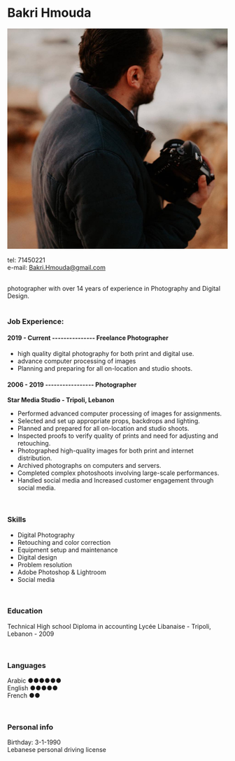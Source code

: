# Bakri Hmouda  
![picture of me](image.jpeg)
    
    
tel: 71450221   
e-mail: Bakri.Hmouda@gmail.com   
<br/>  

photographer with over 14 years of experience in Photography and Digital Design.  
<br/>
      
### Job Experience:
    

  #### 2019 - Current --------------- Freelance Photographer   
  - high quality digital photography for both print and digital use.
  - advance computer processing of images 
  - Planning and preparing for all on-location and studio shoots.
    

#### 2006 - 2019 ----------------- Photographer
**Star Media Studio - Tripoli, Lebanon**
-	Performed advanced computer processing of images for assignments.
-	Selected and set up appropriate props, backdrops and lighting.
-	Planned and prepared for all on-location and studio shoots.
-	Inspected proofs to verify quality of prints and need for adjusting and retouching.
-	Photographed high-quality images for both print and internet distribution.
-	Archived photographs on computers and servers.
-	Completed complex photoshoots involving large-scale performances.
-	Handled social media and Increased customer engagement through social media.
  
<br/>

### Skills

-	Digital Photography
-	Retouching and color correction
-	Equipment setup and maintenance
-	Digital design
-	Problem resolution
-	Adobe Photoshop & Lightroom
-	Social media 

<br/>

### Education

Technical High school Diploma in accounting
Lycée Libanaise - Tripoli, Lebanon - 2009

<br/>

### Languages 

Arabic    ●●●●●●  
English  ●●●●●   
French   ●●   

<br/>

### Personal info 

Birthday: 3-1-1990  
Lebanese personal driving license